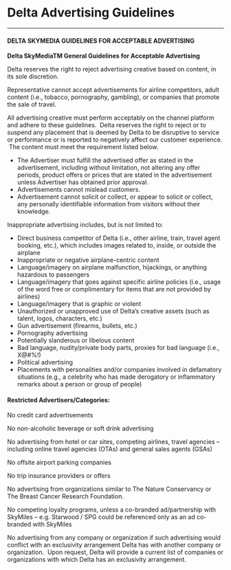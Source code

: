 Delta Advertising Guidelines
============================

* * *

#### DELTA SKYMEDIA GUIDELINES FOR ACCEPTABLE ADVERTISING

**Delta SkyMediaTM General Guidelines for Acceptable Advertising**

Delta reserves the right to reject advertising creative based on content, in its sole discretion.

Representative cannot accept advertisements for airline competitors, adult content (i.e., tobacco, pornography, gambling), or companies that promote the sale of travel.

All advertising creative must perform acceptably on the channel platform and adhere to these guidelines.  Delta reserves the right to reject or to suspend any placement that is deemed by Delta to be disruptive to service or performance or is reported to negatively affect our customer experience.  The content must meet the requirement listed below.

* The Advertiser must fulfill the advertised offer as stated in the advertisement, including without limitation, not altering any offer periods, product offers or prices that are stated in the advertisement unless Advertiser has obtained prior approval.
* Advertisements cannot mislead customers.
* Advertisement cannot solicit or collect, or appear to solicit or collect, any personally identifiable information from visitors without their knowledge.

Inappropriate advertising includes, but is not limited to:

* Direct business competitor of Delta (i.e., other airline, train, travel agent booking, etc.), which includes images related to, inside, or outside the airplane
* Inappropriate or negative airplane-centric content
* Language/imagery on airplane malfunction, hijackings, or anything hazardous to passengers
* Language/imagery that goes against specific airline policies (i.e., usage of the word free or complimentary for items that are not provided by airlines)
* Language/imagery that is graphic or violent
* Unauthorized or unapproved use of Delta’s creative assets (such as talent, logos, characters, etc.)
* Gun advertisement (firearms, bullets, etc.)
* Pornography advertising
* Potentially slanderous or libelous content
* Bad language, nudity/private body parts, proxies for bad language (i.e., X@#%!)
* Political advertising
* Placements with personalities and/or companies involved in defamatory situations (e.g., a celebrity who has made derogatory or inflammatory remarks about a person or group of people)

#### Restricted Advertisers/Categories:

No credit card advertisements

No non-alcoholic beverage or soft drink advertising

No advertising from hotel or car sites, competing airlines, travel agencies – including online travel agencies (OTAs) and general sales agents (GSAs)

No offsite airport parking companies  

No trip insurance providers or offers

No advertising from organizations similar to The Nature Conservancy or The Breast Cancer Research Foundation.

No competing loyalty programs, unless a co-branded ad/partnership with SkyMiles – e.g. Starwood / SPG could be referenced only as an ad co-branded with SkyMiles

No advertising from any company or organization if such advertising would conflict with an exclusivity arrangement Delta has with another company or organization.  Upon request, Delta will provide a current list of companies or organizations with which Delta has an exclusivity arrangement.